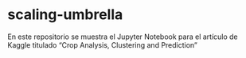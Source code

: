 # scaling-umbrella
En este repositorio se muestra el Jupyter Notebook para el artículo de Kaggle titulado “Crop Analysis, Clustering and Prediction”
